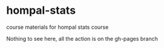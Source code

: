 hompal-stats
============

course materials for hompal stats course

Nothing to see here, all the action is on the gh-pages branch
